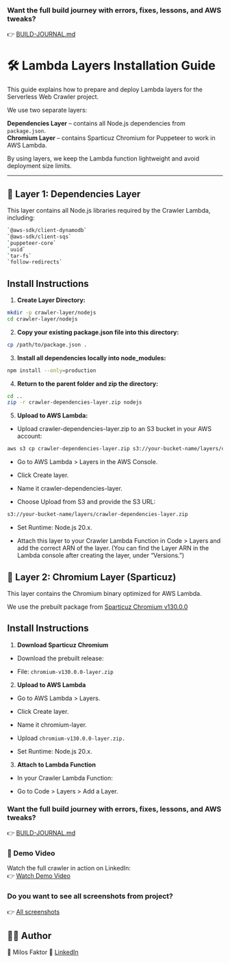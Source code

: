 ### Want the full build journey with errors, fixes, lessons, and AWS tweaks?  
👉 [BUILD-JOURNAL.md](docs/BUILD-JOURNAL.md)

# 🛠 Lambda Layers Installation Guide

This guide explains how to prepare and deploy Lambda layers for the Serverless Web Crawler project.

We use two separate layers:  

**Dependencies Layer** – contains all Node.js dependencies from `package.json`.  
**Chromium Layer** – contains Sparticuz Chromium for Puppeteer to work in AWS Lambda.  

By using layers, we keep the Lambda function lightweight and avoid deployment size limits.

---

## 📁 Layer 1: Dependencies Layer

This layer contains all Node.js libraries required by the Crawler Lambda, including:  
``` bash
`@aws-sdk/client-dynamodb`
`@aws-sdk/client-sqs`
`puppeteer-core`
`uuid`
`tar-fs`
`follow-redirects`
```

## Install Instructions

1. **Create Layer Directory:**
``` bash
mkdir -p crawler-layer/nodejs
cd crawler-layer/nodejs
```

2. **Copy your existing package.json file into this directory:**
``` bash
cp /path/to/package.json .
```

3. **Install all dependencies locally into node_modules:**
``` bash
npm install --only=production
```

4. **Return to the parent folder and zip the directory:**
``` bash
cd ..
zip -r crawler-dependencies-layer.zip nodejs
```

5. **Upload to AWS Lambda:**
- Upload crawler-dependencies-layer.zip to an S3 bucket in your AWS account:
``` bash
aws s3 cp crawler-dependencies-layer.zip s3://your-bucket-name/layers/crawler-dependencies-layer.zip
```

- Go to AWS Lambda > Layers in the AWS Console.

- Click Create layer.

- Name it crawler-dependencies-layer.

- Choose Upload from S3 and provide the S3 URL:
``` bash
s3://your-bucket-name/layers/crawler-dependencies-layer.zip
```

- Set Runtime: Node.js 20.x.

- Attach this layer to your Crawler Lambda Function in Code > Layers and add the correct ARN of the layer.
(You can find the Layer ARN in the Lambda console after creating the layer, under “Versions.”)

## 📁 Layer 2: Chromium Layer (Sparticuz)
This layer contains the Chromium binary optimized for AWS Lambda.

We use the prebuilt package from [Sparticuz Chromium v130.0.0](https://github.com/Sparticuz/chromium/releases/tag/v130.0.0)

## Install Instructions
1. **Download Sparticuz Chromium**

- Download the prebuilt release:

- File: `chromium-v130.0.0-layer.zip`

2. **Upload to AWS Lambda**

- Go to AWS Lambda > Layers.

- Click Create layer.

- Name it chromium-layer.

- Upload `chromium-v130.0.0-layer.zip.`

- Set Runtime: Node.js 20.x.

3. **Attach to Lambda Function**

- In your Crawler Lambda Function:

- Go to Code > Layers > Add a Layer.

### Want the full build journey with errors, fixes, lessons, and AWS tweaks?  
👉 [BUILD-JOURNAL.md](docs/BUILD-JOURNAL.md)

### 🎥 Demo Video
Watch the full crawler in action on LinkedIn:  
👉 [Watch Demo Video](https://www.linkedin.com/embed/feed/update/urn:li:ugcPost:7350978672381616128?collapsed=1)

### Do you want to see all screenshots from project? 
👉 [All screenshots](docs/screenshots/)

## 🧑‍💻 Author
👋 Milos Faktor 💼 [LinkedIn](https://www.linkedin.com/in/milos-faktor-78b429255/)
